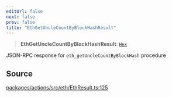 ```yaml
---
editUrl: false
next: false
prev: false
title: "EthGetUncleCountByBlockHashResult"
---
```


> **EthGetUncleCountByBlockHashResult**: [`Hex`](/reference/tevm/actions/type-aliases/hex-1/)

JSON-RPC response for `eth_getUncleCountByBlockHash` procedure

## Source

[packages/actions/src/eth/EthResult.ts:125](https://github.com/evmts/tevm-monorepo/blob/main/packages/actions/src/eth/EthResult.ts#L125)
